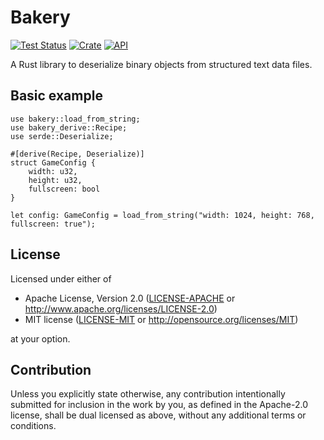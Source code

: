 # Bakery

[![Test Status](https://github.com/kingofpayne/bakery/actions/workflows/rust.yml/badge.svg)](https://github.com/kingofpayne/bakery/actions)
[![Crate](https://img.shields.io/crates/v/bakery.svg)](https://crates.io/crates/bakery)
[![API](https://docs.rs/bakery/badge.svg)](https://docs.rs/bakery)

A Rust library to deserialize binary objects from structured text data files.

## Basic example

    use bakery::load_from_string;
    use bakery_derive::Recipe;
    use serde::Deserialize;
    
    #[derive(Recipe, Deserialize)]
    struct GameConfig {
        width: u32,
        height: u32,
        fullscreen: bool
    }
    
    let config: GameConfig = load_from_string("width: 1024, height: 768, fullscreen: true");

## License

Licensed under either of

 * Apache License, Version 2.0
   ([LICENSE-APACHE](LICENSE-APACHE) or http://www.apache.org/licenses/LICENSE-2.0)
 * MIT license
   ([LICENSE-MIT](LICENSE-MIT) or http://opensource.org/licenses/MIT)

at your option.

## Contribution

Unless you explicitly state otherwise, any contribution intentionally submitted
for inclusion in the work by you, as defined in the Apache-2.0 license, shall be
dual licensed as above, without any additional terms or conditions.
